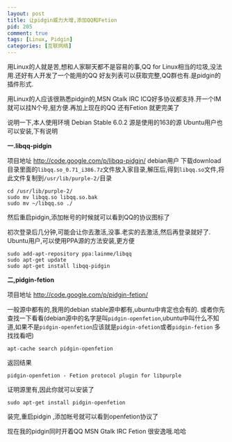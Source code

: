 ```yaml
--- 
layout: post
title: 让pidgin威力大增,添加QQ和Fetion
pid: 205
comment: true
tags: [Linux, Pidgin]
categories: [互联网络]
---
```

用Linux的人就是苦,想和人家聊天都不是容易的事,QQ for Linux相当的垃圾,没法用.还好有人开发了一个能用的QQ 好友列表可以获取完整,QQ群也有.是pidgin的插件形式.

用Linux的人应该很熟悉pidgin的,MSN Gtalk IRC ICQ好多协议都支持.开一个IM就可以挂N个号,挺方便.再加上现在的QQ 还有Fetion 就更完美了 

说明一下,本人使用环境 Debian Stable 6.0.2 源是使用的163的源
Ubuntu用户也可以安装,下有说明

**一.libqq-pidgin**

项目地址 <http://code.google.com/p/libqq-pidgin/>
debian用户 下载download目录里面的`libqq.so_0.71_i386.7z`文件放入家目录,解压后,得到`libqq.so`文件,将此文件复制到`/usr/lib/purple-2/`目录

    cd /usr/lib/purple-2/
    sudo mv libqq.so libqq.so.bak
    sudo mv ~/libqq.so ./
然后重启pidgin,添加帐号的时候就可以看到QQ的协议图标了 

初次登录后几分钟,可能会让你去激活,没事.老实的去激活,然后再登录就好了.
Ubuntu用户,可以使用PPA源的方法安装,更方便

    sudo add-apt-repository ppa:lainme/libqq
    sudo apt-get update
    sudo apt-get install libqq-pidgin

**二,pidgin-fetion**

项目地址 <http://code.google.com/p/pidgin-fetion/>

一般源中都有的,我用的debian stable源中都有,ubuntu中肯定也会有的.
或者你先查找一下看看(debian源中的名字是叫`pidgin-openfetion`,ubuntu中叫什么不知道,如果不是`pidgin-openfetion`应该就是`pidgin-ofetion`或者`pidgin-fetion` 多找找看吧)

    apt-cache search pidgin-openfetion
返回结果

    pidgin-openfetion - Fetion protocol plugin for libpurple
证明源里有,因此你就可以安装了

    sudo apt-get install pidgin-openfetion
装完,重启pidgin ,添加帐号就可以看到openfetion协议了

现在我的pidgin同时开着QQ MSN Gtalk IRC Fetion 很安逸哦.哈哈
